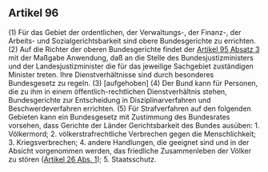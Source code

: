 ## Artikel 96

(1) Für das Gebiet der ordentlichen, der Verwaltungs-, der Finanz-, der Arbeits- und Sozialgerichtsbarkeit sind obere Bundesgerichte zu errichten.
(2) Auf die Richter der oberen Bundesgerichte findet der [Artikel 95 Absatz 3](#artikel-95) mit der Maßgabe Anwendung, daß an die Stelle des Bundesjustizministers und der Landesjustizminister die für das jeweilige Sachgebiet zuständigen Minister treten. Ihre Dienstverhältnisse sind durch besonderes Bundesgesetz zu regeln.
(3) [aufgehoben]
(4) Der Bund kann für Personen, die zu ihm in einem öffentlich-rechtlichen Dienstverhältnis stehen, Bundesgerichte zur Entscheidung in Disziplinarverfahren und Beschwerdeverfahren errichten.
(5) Für Strafverfahren auf den folgenden Gebieten kann ein Bundesgesetz mit Zustimmung des Bundesrates vorsehen, dass Gerichte der Länder Gerichtsbarkeit des Bundes ausüben:
    1. Völkermord;
    2. völkerstrafrechtliche Verbrechen gegen die Menschlichkeit;
    3. Kriegsverbrechen;
    4. andere Handlungen, die geeignet sind und in der Absicht vorgenommen werden, das friedliche Zusammenleben der Völker zu stören ([Artikel 26 Abs. 1](#artikel-26));
    5. Staatsschutz.

